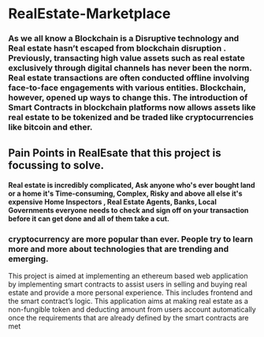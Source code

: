 # RealEstate-Marketplace

### As we all know a Blockchain is a Disruptive technology and Real estate hasn’t escaped from blockchain disruption . Previously, transacting high value assets such as real estate exclusively through digital channels has never been the norm. Real estate transactions are often conducted offline involving face-to-face engagements with various entities. Blockchain, however, opened up ways to change this. The introduction of Smart Contracts in blockchain platforms now allows assets like real estate to be tokenized and be traded like cryptocurrencies like bitcoin and ether.

## Pain Points in RealEsate that this project is focussing to solve.
#### Real estate is incredibly complicated, Ask anyone who's ever bought land or a home it's Time-consuming, Complex, Risky and above all else it's expensive Home Inspectors , Real Estate Agents, Banks, Local Governments everyone needs to check and sign off on your transaction before it can get done and all of them take a cut.


### cryptocurrency are more popular than ever. People try to learn more and more about technologies that are trending and emerging. 
This project is aimed at implementing an ethereum based web application by implementing smart contracts to assist users in 
selling and buying real estate and provide a more personal experience. This includes frontend and the smart contract’s logic. This 
application aims at making real estate as a non-fungible token and deducting amount from users account automatically once the 
requirements that are already defined by the smart contracts are met
